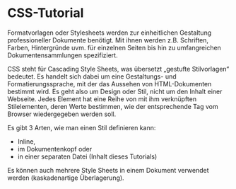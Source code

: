 # CSS-Tutorial

Formatvorlagen oder Stylesheets werden zur einheitlichen Gestaltung professioneller Dokumente benötigt. Mit ihnen werden z.B. Schriften, Farben, Hintergründe uvm. für
einzelnen Seiten bis hin zu umfangreichen Dokumentensammlungen spezifiziert. 

CSS steht für Cascading Style Sheets, was übersetzt „gestufte Stilvorlagen“ bedeutet. Es handelt sich dabei um eine Gestaltungs- und Formatierungssprache, mit der das Aussehen von HTML-Dokumenten bestimmt wird. Es geht also um Design oder Stil, nicht um den Inhalt einer Webseite. Jedes Element hat eine Reihe von mit ihm verknüpften
Stilelementen, deren Werte bestimmen, wie der entsprechende Tag vom Browser wiedergegeben werden soll. 

Es gibt 3 Arten, wie man einen Stil definieren kann:
- Inline,
- im Dokumentenkopf oder
- in einer separaten Datei (Inhalt dieses Tutorials)

Es können auch mehrere Style Sheets in einem Dokument verwendet werden (kaskadenartige Überlagerung).
